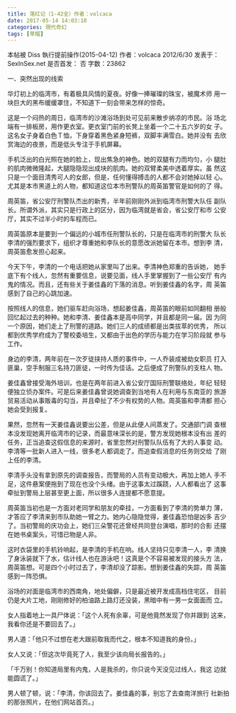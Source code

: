 ```yaml
---
title: 落红记（1-42全）作者：volcaca
date: 2017-05-14 14:03:10
categories: 現代奇幻
tags: [草榴]
---
```

本帖被 Diss 執行提前操作(2015-04-12)
作者：volcaca
2012/6/30 发表于：SexInSex.net
是否首发：  否
字数：23862

一、突然出现的线索

华灯初上的临湾市，有着极具风情的夏夜。好像一捧璀璨的珠宝，被魔术师
用一块巨大的黑布缓缓罩住，不知道下一刻会带来怎样的惊奇。

这是一个闷热的周日，临湾市的沙滩浴场到处可见前来散步纳凉的市民。浴
场北端有一排板房，用作更衣室。更衣室门前的长凳上坐着一个二十五六岁的女
子。这名女子身着白色Ｔ恤，下身穿着黑色紧身短裤，双脚丰满雪白。她并没有
去欣赏海边的夜景，而是低头专注于手机屏幕。

手机泛出的白光照在她的脸上，现出焦急的神色。她的双腿有力而均匀，小
腿肚的肌肉微微隆起，大腿隐隐现出成块的肌肉。她的双臂柔美中透着厚实。虽
然这只是一个面目清秀可人的女郎，但是，任何懂得搏击的人都不会对她掉以轻
心。尤其是本市黑道上的人物，都知道这位本市刑警队的周英笛警官是如何的了
得。

周英笛，省公安厅刑警队杰出的新秀，半年前刚刚外派到临湾市刑警大队任
副队长。所谓外派，其实只是行政上的区分，因为临湾就是省会，省公安厅和市
公安厅，其实不过半小时的车程而已。

周英笛原本是要到一个偏远的小城市任刑警队长的，只是在临湾市的刑警大
队长李清的强烈要求下，组织才尊重她和李队长的意愿改派她留在本市。想到李
清，周英笛愈发担心起来。

今天下午，李清的一个电话把她从家里叫了出来。李清神色郑重的告诉她，
她手底下有个线人，忽然有重要信息，说要见面，线人手里掌握到了一些公安厅
有内鬼的情况。而且，还有些关于姜佳鑫的下落的消息。听到姜佳鑫的名字，周
英笛感到了自己的心跳加速。

按照线人的信息，她们驱车赶向浴场，想起姜佳鑫，周英笛的眼前如同翻相
册般回忆起过去的种种。她和李清、姜佳鑫本是高中同学，并且都是同一届。因
为同一个原因，她们走上了刑警的道路。她们三人的成绩都是出类拔萃的优秀，
所以都到优秀学府成为了警校委培生，又都由于出色的学历与能力在学习阶段就
参与工作。

身边的李清，两年前在一次歹徒挟持人质的事件中，一人乔装成被劫女职员
打入匪巢，空手制服三名持刀匪徒，一时传为佳话。之后便成了刑警队的支柱人
物。

姜佳鑫曾接受海外培训，也是在两年前进入省公安厅国际刑警联络处，年纪
轻轻便独立侦办案件。可是后来姜佳鑫曾说她调查到当地有人在利用与东南亚的
旅游贸易活动从事贩毒的勾当，并且牵扯了不少有权势的人物。周英笛和李清都
担心她会受到报复。

果然，忽然有一天姜佳鑫说要出公差，但是从此便人间蒸发了。交通部门调
查根本没发现她离开临湾市的记录，而最意味深长的是，警方发现她根本没有出
差的任务，正当追查这假信息的来源时，省里忽然对刑警队队伍有了大的人事变
动。李清等一批新人进入一线，很多老人都调走了。而追查假消息的任务则交给
了刚上任的李清。

李清手头没有拿到原先的调查报告，而警局的人员有变动极大，再加上她人
手不足，这件悬案便拖到了现在也没个头绪。由于这事太过蹊跷，人人都看出了
这事牵扯到警局上层甚至更上面，所以很多人连提都不愿意提。

周英笛当初也是一方面对老同学和朋友的牵挂，一方面看到了李清的势单力
薄，才答应了李清来到市队助她一臂之力。她内心隐隐觉得，姜佳鑫恐怕是凶多
吉少了。当初警局的庆功会上，她们三朵警花还曾经共同登台演唱，那时的合影
还摆在她书桌案头，可惜已物是人非。

这时衣袋里的手机铃响起，是李清的手机在响。线人坚持只见李清一人，李
清换了身泳装就下了水，估计线人也在游泳吧！这真是个不容易被发现的接头方
法，周英笛想。可是四个小时过去了，李清却没了踪影。想到姜佳鑫的失踪，周
英笛感到一阵恐惧。

浴场的对面是临湾市的西南角，地处偏僻，只是最近被开发成高档住宅区，
目前仍是大片工地，刚刚修好的柏油路上路灯还没装，黑暗中有一男一女面面而
立。

女人指着地上一具尸体说：「这个人死有余辜，可是他竟然发现了你并跟到
这来，我看你还是不要回去了。」

男人道：「他只不过想在老大跟前取我而代之，根本不知道我的身份。」

女人又说：「但这次毕竟死了人，我至少该向局长报告的。」

「千万别！你知道局里有内鬼，人是我杀的，你只说今天没见过线人，我这
边就能圆谎了。」

男人顿了顿，说：「李清，你该回去了。姜佳鑫的事，别忘了去查南洋旅行
社新拍的那张照片，在他们网站首页。」